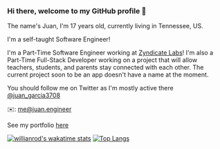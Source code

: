 ### Hi there, welcome to my GitHub profile 👋

The name's Juan, I'm 17 years old, currently living in Tennessee, US.

I'm a self-taught Software Engineer!

I'm a Part-Time Software Engineer working at [Zyndicate Labs](https://www.zyndicate.app)! I'm also a Part-Time Full-Stack Developer working on a project that will allow teachers, students, and parents stay connected with each other. The current project soon to be an app doesn't have a name at the moment. 

You should follow me on Twitter as I'm mostly active there 
[@juan_garcia3708](https://twitter.com/juan_garcia3708)

✉️: me@juan.engineer 


See my portfolio [here](https://juan.engineer)

[![willianrod's wakatime stats](https://github-readme-stats.vercel.app/api/wakatime?username=fangskillz)](https://github.com/anuraghazra/github-readme-stats)
[![Top Langs](https://github-readme-stats.vercel.app/api/top-langs/?username=fangskillz&layout=compact)](https://github.com/anuraghazra/github-readme-stats)

